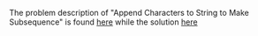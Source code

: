 The problem description of "Append Characters to String to Make Subsequence" is found [here](https://leetcode.com/problems/append-characters-to-string-to-make-subsequence/) while the solution [here](https://github.com/aurimas13/Solutions-To-Problems/blob/main/LeetCode/Python%20Solutions/Append%20Characters%20to%20String%20to%20Make%20Subsequence/append.py)